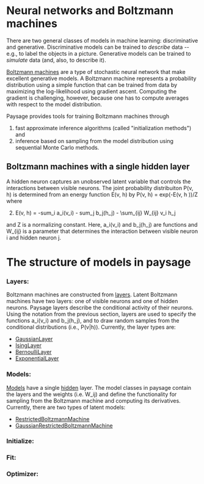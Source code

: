 # Neural networks and Boltzmann machines

There are two general classes of models in machine learning: discriminative
and generative. Discriminative models can be trained to *describe* data --
e.g., to label the objects in a picture. Generative models can be trained
to *simulate* data (and, also, to describe it).

[Boltzmann machines](https://en.wikipedia.org/wiki/Boltzmann_machine) are
a type of stochastic neural network that make excellent generative models.
A Boltzmann machine represents a probability distribution using a simple
function that can be trained from data by maximizing the log-likelihood
using gradient ascent. Computing the gradient is challenging, however,
because one has to compute averages with respect to the model distribution.

Paysage provides tools for training Boltzmann machines through
1) fast approximate inference algorithms (called "initialization methods")
and
2) inference based on sampling from the model distribution using sequential
Monte Carlo methods.

## Boltzmann machines with a single hidden layer

A hidden neuron captures an unobserved latent variable that controls the
interactions between visible neurons. The joint probability distribuiton
P(v, h) is determined from an energy function E(v, h) by
P(v, h) = exp(-E(v, h ))/Z where

2) E(v, h) = -sum_i a_i(v_i) - sum_j b_j(h_j) - \sum_{ij} W_{ij} v_i h_j

and Z is a normalizing constant. Here, a_i(v_i) and b_j(h_j) are functions and
W_{ij} is a parameter that determines the interaction between visible neuron i
and hidden neuron j.

# The structure of models in paysage

### Layers:

Boltzmann machines are constructed from
[layers](layers.md).
Latent Boltzmann machines have two layers: one of visible neurons and one of
hidden neurons. Paysage layers describe the conditional activity of their
neurons. Using the notation from the previous section, layers are used to
specify the functions a_i(v_i) and b_j(h_j), and to draw random samples from
the conditional distributions (i.e., P(v|h)). Currently, the layer types are:

- [GaussianLayer](layers.md#GaussianLayer)
- [IsingLayer](layers.md#IsingLayer)
- [BernoulliLayer](layers.md#BernoulliLayer)
- [ExponentialLayer](layers.md#ExponentialLayer)

### Models:

[Models](models.md)
have a single [hidden](models.md#hidden) layer. The model classes in paysage
contain the layers and the weights (i.e. W_ij) and define the functionality for
sampling from the Boltzmann machine and computing its derivatives. Currently,
there are two types of latent models:

- [RestrictedBoltzmannMachine](models.md#hidden##RestrictedBoltzmannMachine)
- [GaussianRestrictedBoltzmannMachine](
    models.md#hidden##GaussianRestrictedBoltzmannMachine)

### Initialize:

### Fit:

### Optimizer:

